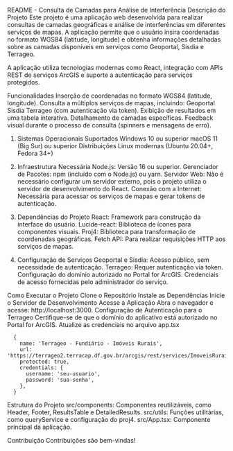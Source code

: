 README - Consulta de Camadas para Análise de Interferência
Descrição do Projeto
Este projeto é uma aplicação web desenvolvida para realizar consultas de camadas geográficas e análise de interferências em diferentes serviços de mapas. A aplicação permite que o usuário insira coordenadas no formato WGS84 (latitude, longitude) e obtenha informações detalhadas sobre as camadas disponíveis em serviços como Geoportal, Sisdia e Terrageo.

A aplicação utiliza tecnologias modernas como React, integração com APIs REST de serviços ArcGIS e suporte a autenticação para serviços protegidos.

Funcionalidades
    Inserção de coordenadas no formato WGS84 (latitude, longitude).
    Consulta a múltiplos serviços de mapas, incluindo:
    Geoportal
    Sisdia
    Terrageo (com autenticação via token).
    Exibição de resultados em uma tabela interativa.
    Detalhamento de camadas específicas.
    Feedback visual durante o processo de consulta (spinners e mensagens de erro).

1. Sistemas Operacionais Suportados
    Windows 10 ou superior
    macOS 11 (Big Sur) ou superior
    Distribuições Linux modernas (Ubuntu 20.04+, Fedora 34+)

3. Infraestrutura Necessária
    Node.js: Versão 16 ou superior.
    Gerenciador de Pacotes: npm (incluído com o Node.js) ou yarn.
    Servidor Web: Não é necessário configurar um servidor externo, pois o projeto utiliza o servidor de desenvolvimento do React.
    Conexão com a Internet: Necessária para acessar os serviços de mapas e gerar tokens de autenticação.

5. Dependências do Projeto
    React: Framework para construção da interface do usuário.
    Lucide-react: Biblioteca de ícones para componentes visuais.
    Proj4: Biblioteca para transformação de coordenadas geográficas.
    Fetch API: Para realizar requisições HTTP aos serviços de mapas.

7. Configuração de Serviços
    Geoportal e Sisdia:
    Acesso público, sem necessidade de autenticação.
    Terrageo:
    Requer autenticação via token.
    Configuração do domínio autorizado no Portal for ArcGIS.
    Credenciais de acesso fornecidas pelo administrador do serviço.

Como Executar o Projeto
  Clone o Repositório
  Instale as Dependências
  Inicie o Servidor de Desenvolvimento
  Acesse a Aplicação
  Abra o navegador e acesse: http://localhost:3000.
  Configuração de Autenticação para o Terrageo
  Certifique-se de que o domínio do aplicativo está autorizado no Portal for ArcGIS.
  Atualize as credenciais no arquivo app.tsx

      {
        name: 'Terrageo - Fundiário - Imóveis Rurais',
        url: 'https://terrageo2.terracap.df.gov.br/arcgis/rest/services/ImoveisRurais/Fundiario1/MapServer/0',
        protected: true,
        credentials: {
          username: 'seu-usuario',
          password: 'sua-senha',
        },
      }

Estrutura do Projeto
src/components: Componentes reutilizáveis, como Header, Footer, ResultsTable e DetailedResults.
src/utils: Funções utilitárias, como queryService e configuração do proj4.
src/App.tsx: Componente principal da aplicação.

Contribuição
Contribuições são bem-vindas! 

